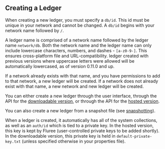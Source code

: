 ## Creating a Ledger

When creating a new ledger, you must specify a `db/id`. This id must be unique in your network and cannot be changed. A `db/id` begins with your network name followed by `/`. 

A ledger name is comprised of a network name followed by the ledger name `network/db`. Both the network name and the ledger name can only include lowercase characters, numbers, and dashes - `[a-z0-9-]`. This ensures cross-platform file and URL-compatibility. ledger created with previous versions where uppercase letters were allowed will be automatically lowercased, as of version 0.11.0 and up.

If a network already exists with that name, and you have permissions to add to that network, a new ledger will be created. If a network does not already exist with that name, a new network and new ledger will be created. 

You can either create a new ledger through the user interface, through the API for the [downloadable version](/api/downloaded-endpoints/downloaded-examples#-new-db), or through the API for the [hosted version](/api/hosted-endpoints). 

You can also create a new ledger from a snapshot file (see [snapshotting](/docs/ledger-setup/snapshotting-a-ledger)).

When a ledger is created, it automatically has all of the system collections, as well as an `auth/id` which is tied to a private key. In the hosted version, this key is kept by Fluree (user-controlled private keys to be added shortly). In the downloadable version, this private key is held in `default-private-key.txt` (unless specified otherwise in your properties file).
